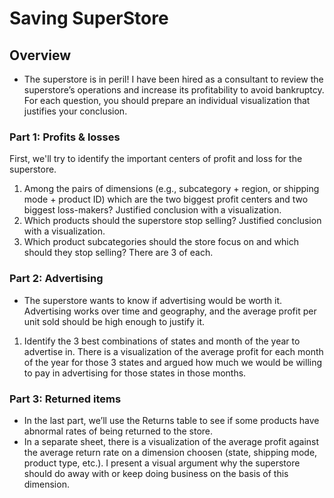 # Saving SuperStore

## Overview
* The superstore is in peril! I have been hired as a consultant to review the superstore’s operations and increase its profitability to avoid bankruptcy.<br>
For each question, you should prepare an individual visualization that justifies your conclusion.<br>

### Part 1: Profits & losses
First, we'll try to identify the important centers of profit and loss for the superstore.<br>

1. Among the pairs of dimensions (e.g., subcategory + region, or shipping mode + product ID) which are the two biggest profit centers and two biggest loss-makers? Justified conclusion with a visualization.<br>
2. Which products should the superstore stop selling? Justified conclusion with a visualization.<br>
3. Which product subcategories should the store focus on and which should they stop selling? There are 3 of each.<br>



### Part 2: Advertising
* The superstore wants to know if advertising would be worth it. Advertising works over time and geography, and the average profit per unit sold should be high enough to justify it.

1. Identify the 3 best combinations of states and month of the year to advertise in. There is a visualization of the average profit for each month of the year for those 3 states and argued how much we would be willing to pay in advertising for those states in those months.<br>

### Part 3: Returned items

* In the last part, we’ll use the Returns table to see if some products have abnormal rates of being returned to the store.<br>
* In a separate sheet, there is a visualization of the average profit against the average return rate on a dimension choosen (state, shipping mode, product type, etc.). I present a visual argument why the superstore should do away with or keep doing business on the basis of this dimension.
